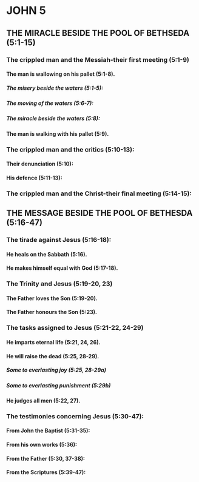 ---
---
# JOHN 5
## THE MIRACLE BESIDE THE POOL OF BETHSEDA (5:1-15) 
###  The crippled man and the Messiah-their first meeting (5:1-9) 
####  The man is wallowing on his pallet (5:1-8). 
#####  The misery beside the waters (5:1-5): 
#####  The moving of the waters (5:6-7): 
#####  The miracle beside the waters (5:8): 
####  The man is walking with his pallet (5:9). 
###  The crippled man and the critics (5:10-13): 
####  Their denunciation (5:10): 
####  His defence (5:11-13): 
###  The crippled man and the Christ-their final meeting (5:14-15): 
## THE MESSAGE BESIDE THE POOL OF BETHESDA (5:16-47) 
###  The tirade against Jesus (5:16-18): 
####  He heals on the Sabbath (5:16). 
####  He makes himself equal with God (5:17-18). 
###  The Trinity and Jesus (5:19-20, 23) 
####  The Father loves the Son (5:19-20). 
####  The Father honours the Son (5:23). 
###  The tasks assigned to Jesus (5:21-22, 24-29) 
####  He imparts eternal life (5:21, 24, 26). 
####  He will raise the dead (5:25, 28-29). 
#####  Some to everlasting joy (5:25, 28-29a) 
#####  Some to everlasting punishment (5:29b) 
####  He judges all men (5:22, 27). 
###  The testimonies concerning Jesus (5:30-47): 
####  From John the Baptist (5:31-35): 
####  From his own works (5:36): 
####  From the Father (5:30, 37-38): 
####  From the Scriptures (5:39-47): 
